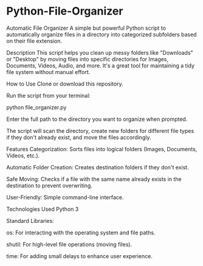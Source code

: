 # Python-File-Organizer
Automatic File Organizer
A simple but powerful Python script to automatically organize files in a directory into categorized subfolders based on their file extension.

Description
This script helps you clean up messy folders like "Downloads" or "Desktop" by moving files into specific directories for Images, Documents, Videos, Audio, and more. It's a great tool for maintaining a tidy file system without manual effort.

How to Use
Clone or download this repository.

Run the script from your terminal:

python file_organizer.py

Enter the full path to the directory you want to organize when prompted.

The script will scan the directory, create new folders for different file types if they don't already exist, and move the files accordingly.

Features
Categorization: Sorts files into logical folders (Images, Documents, Videos, etc.).

Automatic Folder Creation: Creates destination folders if they don't exist.

Safe Moving: Checks if a file with the same name already exists in the destination to prevent overwriting.

User-Friendly: Simple command-line interface.

Technologies Used
Python 3

Standard Libraries:

os: For interacting with the operating system and file paths.

shutil: For high-level file operations (moving files).

time: For adding small delays to enhance user experience.
